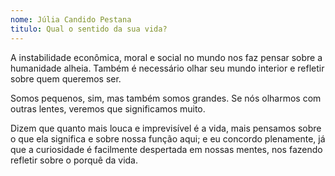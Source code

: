 ```yaml
---
nome: Júlia Candido Pestana
titulo: Qual o sentido da sua vida?
---
```


A instabilidade econômica, moral e social no mundo nos faz pensar sobre a humanidade alheia. Também é necessário olhar seu mundo interior e refletir sobre quem queremos ser.

Somos pequenos, sim, mas também somos grandes. Se nós olharmos com outras lentes, veremos que significamos muito.

Dizem que quanto mais louca e imprevisível é a vida, mais pensamos sobre o que ela significa e sobre nossa função aqui; e eu concordo plenamente, já que a curiosidade é facilmente despertada em nossas mentes, nos fazendo refletir sobre o porquê da vida.


